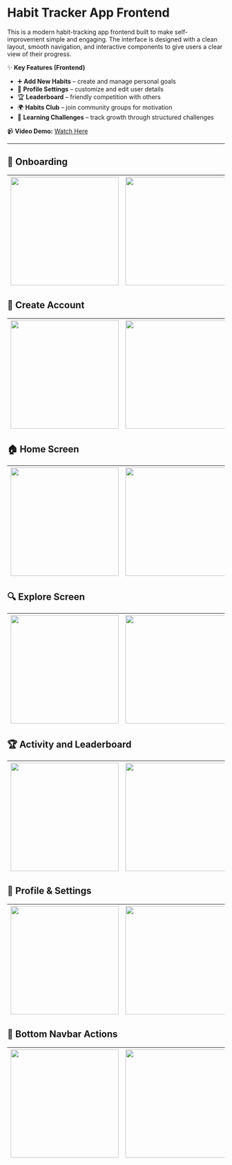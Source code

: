 # Habit Tracker App Frontend

This is a modern habit-tracking app frontend built to make self-improvement simple and engaging. The interface is designed with a clean layout, smooth navigation, and interactive components to give users a clear view of their progress.

✨ **Key Features (Frontend)**

- ➕ **Add New Habits** – create and manage personal goals  
- 👤 **Profile Settings** – customize and edit user details  
- 🏆 **Leaderboard** – friendly competition with others  
- 🌍 **Habits Club** – join community groups for motivation  
- 🎯 **Learning Challenges** – track growth through structured challenges  

📹 **Video Demo:** [Watch Here](https://www.loom.com/share/fd19f4d5d6a041599526c784a6eae244?sid=40ec58c1-1781-4444-8df1-635b6f3d1850)

---

## 🚀 Onboarding

| <img width="250" src="https://github.com/user-attachments/assets/45cdc0bf-f4c3-4e48-b95f-4c477b8eb4c2" /> | <img width="250" src="https://github.com/user-attachments/assets/593784de-a16b-4adf-96bb-5d9c507ab7a0" /> | <img width="250" src="https://github.com/user-attachments/assets/5e70876f-3ced-46ee-b5a1-e37f4346d36e" /> | <img width="250" src="https://github.com/user-attachments/assets/fb1d270c-0dcb-4c47-a262-acf3aece1a38" /> |
|---|---|---|---|

## 📝 Create Account

| <img width="250" src="https://github.com/user-attachments/assets/48add6a2-281e-4c95-92dd-32f68c6141a1" /> | <img width="250" src="https://github.com/user-attachments/assets/8a52dbf4-23b4-44ed-8380-ed4f706b1081" /> | <img width="250" src="https://github.com/user-attachments/assets/e072830a-d8a9-4248-b7ba-8bd0edb9e976" /> | <img width="250" src="https://github.com/user-attachments/assets/9f500cab-c7c7-4949-bcb8-7a26bcc6ff59" /> |
|---|---|---|---|

## 🏠 Home Screen

| <img width="250" src="https://github.com/user-attachments/assets/629aa70a-0659-4962-8bc2-5e9eac542ad2" /> | <img width="250" src="https://github.com/user-attachments/assets/f9c71e45-1af6-499a-aed2-4be89d07a8fb" /> |
|---|---|

## 🔍 Explore Screen

| <img width="250" src="https://github.com/user-attachments/assets/bbd2a3eb-10a2-41a8-ae35-3d8bf3a0c96c" /> | <img width="250" src="https://github.com/user-attachments/assets/7ac117ba-f546-4d8f-8934-16c26807abac" /> |
|---|---|

## 🏆 Activity and Leaderboard

| <img width="250" src="https://github.com/user-attachments/assets/6d06e032-094e-443c-a1fc-f3fd03df3298" /> | <img width="250" src="https://github.com/user-attachments/assets/db57330b-c8be-48e9-8f65-514a7fbcf163" /> | <img width="250" src="https://github.com/user-attachments/assets/c9cdc971-3dbf-471e-985e-5191f364fb04" /> |
|---|---|---|

## 👤 Profile & Settings

| <img width="250" src="https://github.com/user-attachments/assets/737a11c1-fd84-4a02-925d-b38fc9b8e262" /> | <img width="250" src="https://github.com/user-attachments/assets/6db7de20-5388-45e9-ac99-e9bf45919829" /> | <img width="250" src="https://github.com/user-attachments/assets/248070b8-527a-4395-bd63-3bb7429bcb8c" /> | <img width="250" src="https://github.com/user-attachments/assets/276aad4a-981f-497d-b989-318eb42c5451" /> |
|---|---|---|---|

## 🎯 Bottom Navbar Actions

| <img width="250" src="https://github.com/user-attachments/assets/81dc490b-2f23-4464-affb-b55ace258a23" /> | <img width="250" src="https://github.com/user-attachments/assets/d4f765a7-9fb6-48fe-8444-e42248c725fb" /> | <img width="250" src="https://github.com/user-attachments/assets/45df4baa-502c-4025-b6c8-e34a8d76a3af" /> |
|---|---|---|

